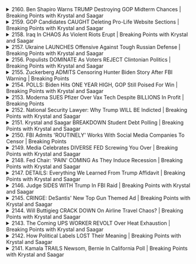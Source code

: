 <details>
<summary>2160. Ben Shapiro Warns TRUMP Destroying GOP Midterm Chances | Breaking Points with Krystal and Saagar</summary><br>

<a href="https://www.youtube.com/watch?v=trXVuROncv0" target="_blank">
    <img src="https://img.youtube.com/vi/trXVuROncv0/maxresdefault.jpg" 
        alt="[Youtube]" width="200">
</a>

# Ben Shapiro Warns TRUMP Destroying GOP Midterm Chances | Breaking Points with Krystal and Saagar


</details>

<details>
<summary>2159. GOP Candidates CAUGHT Deleting Pro-Life Website Sections | Breaking Points with Krystal and Saagar</summary><br>

<a href="https://www.youtube.com/watch?v=5EpSz0N1uw0" target="_blank">
    <img src="https://img.youtube.com/vi/5EpSz0N1uw0/maxresdefault.jpg" 
        alt="[Youtube]" width="200">
</a>

# GOP Candidates CAUGHT Deleting Pro-Life Website Sections | Breaking Points with Krystal and Saagar


</details>

<details>
<summary>2158. Iraq In CHAOS As Violent Riots Erupt | Breaking Points with Krystal and Saagar</summary><br>

<a href="https://www.youtube.com/watch?v=5E5O0hHVOuU" target="_blank">
    <img src="https://img.youtube.com/vi/5E5O0hHVOuU/maxresdefault.jpg" 
        alt="[Youtube]" width="200">
</a>

# Iraq In CHAOS As Violent Riots Erupt | Breaking Points with Krystal and Saagar


</details>

<details>
<summary>2157. Ukraine LAUNCHES Offensive Against Tough Russian Defense | Breaking Points with Krystal and Saagar</summary><br>

<a href="https://www.youtube.com/watch?v=aXf8hVnIeB0" target="_blank">
    <img src="https://img.youtube.com/vi/aXf8hVnIeB0/maxresdefault.jpg" 
        alt="[Youtube]" width="200">
</a>

# Ukraine LAUNCHES Offensive Against Tough Russian Defense | Breaking Points with Krystal and Saagar


</details>

<details>
<summary>2156. Populists DOMINATE As Voters REJECT Clintonian Politics | Breaking Points with Krystal and Saagar</summary><br>

<a href="https://www.youtube.com/watch?v=wyMB3LRvA08" target="_blank">
    <img src="https://img.youtube.com/vi/wyMB3LRvA08/maxresdefault.jpg" 
        alt="[Youtube]" width="200">
</a>

# Populists DOMINATE As Voters REJECT Clintonian Politics | Breaking Points with Krystal and Saagar


</details>

<details>
<summary>2155. Zuckerberg ADMITS Censoring Hunter Biden Story After FBI Warning | Breaking Points</summary><br>

<a href="https://www.youtube.com/watch?v=pZ0h9qss2Zc" target="_blank">
    <img src="https://img.youtube.com/vi/pZ0h9qss2Zc/maxresdefault.jpg" 
        alt="[Youtube]" width="200">
</a>

# Zuckerberg ADMITS Censoring Hunter Biden Story After FBI Warning | Breaking Points


</details>

<details>
<summary>2154. POLLS: Biden Hits ONE YEAR HIGH, GOP Still Poised For Win | Breaking Points with Krystal and Saagar</summary><br>

<a href="https://www.youtube.com/watch?v=hFw9F4TmmPI" target="_blank">
    <img src="https://img.youtube.com/vi/hFw9F4TmmPI/maxresdefault.jpg" 
        alt="[Youtube]" width="200">
</a>

# POLLS: Biden Hits ONE YEAR HIGH, GOP Still Poised For Win | Breaking Points with Krystal and Saagar


</details>

<details>
<summary>2153. Moderna SUES Pfizer Over Vax Tech Despite BILLIONS In Profit | Breaking Points</summary><br>

<a href="https://www.youtube.com/watch?v=vjsAqjyqHOw" target="_blank">
    <img src="https://img.youtube.com/vi/vjsAqjyqHOw/maxresdefault.jpg" 
        alt="[Youtube]" width="200">
</a>

# Moderna SUES Pfizer Over Vax Tech Despite BILLIONS In Profit | Breaking Points


</details>

<details>
<summary>2152. National Security Lawyer: Why Trump WILL BE Indicted | Breaking Points with Krystal and Saagar</summary><br>

<a href="https://www.youtube.com/watch?v=YEJ3CjOMhRo" target="_blank">
    <img src="https://img.youtube.com/vi/YEJ3CjOMhRo/maxresdefault.jpg" 
        alt="[Youtube]" width="200">
</a>

# National Security Lawyer: Why Trump WILL BE Indicted | Breaking Points with Krystal and Saagar


</details>

<details>
<summary>2151. Krystal and Saagar BREAKDOWN Student Debt Polling | Breaking Points with Krystal and Saagar</summary><br>

<a href="https://www.youtube.com/watch?v=Zirg8SNgC8A" target="_blank">
    <img src="https://img.youtube.com/vi/Zirg8SNgC8A/maxresdefault.jpg" 
        alt="[Youtube]" width="200">
</a>

# Krystal and Saagar BREAKDOWN Student Debt Polling | Breaking Points with Krystal and Saagar


</details>

<details>
<summary>2150. FBI Admits 'ROUTINELY' Works With Social Media Companies To Censor | Breaking Points</summary><br>

<a href="https://www.youtube.com/watch?v=E-i2w4omQ_Q" target="_blank">
    <img src="https://img.youtube.com/vi/E-i2w4omQ_Q/maxresdefault.jpg" 
        alt="[Youtube]" width="200">
</a>

# FBI Admits 'ROUTINELY' Works With Social Media Companies To Censor | Breaking Points


</details>

<details>
<summary>2149. Media Celebrates DIVERSE FED Screwing You Over | Breaking Points with Krystal and Saagar</summary><br>

<a href="https://www.youtube.com/watch?v=Q5_NCTOXc8Q" target="_blank">
    <img src="https://img.youtube.com/vi/Q5_NCTOXc8Q/maxresdefault.jpg" 
        alt="[Youtube]" width="200">
</a>

# Media Celebrates DIVERSE FED Screwing You Over | Breaking Points with Krystal and Saagar


</details>

<details>
<summary>2148. Fed Chair: 'PAIN' COMING As They Induce Recession | Breaking Points with Krystal and Saagar</summary><br>

<a href="https://www.youtube.com/watch?v=ZAlryqk88qY" target="_blank">
    <img src="https://img.youtube.com/vi/ZAlryqk88qY/maxresdefault.jpg" 
        alt="[Youtube]" width="200">
</a>

# Fed Chair: 'PAIN' COMING As They Induce Recession | Breaking Points with Krystal and Saagar


</details>

<details>
<summary>2147. DETAILS: Everything We Learned From Trump Affidavit | Breaking Points with Krystal and Saagar</summary><br>

<a href="https://www.youtube.com/watch?v=Bwtc7AbjhJA" target="_blank">
    <img src="https://img.youtube.com/vi/Bwtc7AbjhJA/maxresdefault.jpg" 
        alt="[Youtube]" width="200">
</a>

# DETAILS: Everything We Learned From Trump Affidavit | Breaking Points with Krystal and Saagar


</details>

<details>
<summary>2146. Judge SIDES WITH Trump In FBI Raid | Breaking Points with Krystal and Saagar</summary><br>

<a href="https://www.youtube.com/watch?v=8khAMS1ajpU" target="_blank">
    <img src="https://img.youtube.com/vi/8khAMS1ajpU/maxresdefault.jpg" 
        alt="[Youtube]" width="200">
</a>

# Judge SIDES WITH Trump In FBI Raid | Breaking Points with Krystal and Saagar


</details>

<details>
<summary>2145. CRINGE: DeSantis' New Top Gun Themed Ad | Breaking Points with Krystal and Saagar</summary><br>

<a href="https://www.youtube.com/watch?v=WQDX9YsdcGw" target="_blank">
    <img src="https://img.youtube.com/vi/WQDX9YsdcGw/maxresdefault.jpg" 
        alt="[Youtube]" width="200">
</a>

# CRINGE: DeSantis' New Top Gun Themed Ad | Breaking Points with Krystal and Saagar


</details>

<details>
<summary>2144. Will Buttigieg CRACK DOWN On Airline Travel Chaos? | Breaking Points with Krystal and Saagar</summary><br>

<a href="https://www.youtube.com/watch?v=nlJoLaFlQdA" target="_blank">
    <img src="https://img.youtube.com/vi/nlJoLaFlQdA/maxresdefault.jpg" 
        alt="[Youtube]" width="200">
</a>

# Will Buttigieg CRACK DOWN On Airline Travel Chaos? | Breaking Points with Krystal and Saagar


</details>

<details>
<summary>2143. The Coming UPS WORKER REVOLT Over Heat Exhaustion | Breaking Points with Krystal and Saagar</summary><br>

<a href="https://www.youtube.com/watch?v=Hxh2O61ifYE" target="_blank">
    <img src="https://img.youtube.com/vi/Hxh2O61ifYE/maxresdefault.jpg" 
        alt="[Youtube]" width="200">
</a>

# The Coming UPS WORKER REVOLT Over Heat Exhaustion | Breaking Points with Krystal and Saagar


</details>

<details>
<summary>2142. How Political Labels LOST Their Meaning | Breaking Points with Krystal and Saagar</summary><br>

<a href="https://www.youtube.com/watch?v=-628hjWK5rI" target="_blank">
    <img src="https://img.youtube.com/vi/-628hjWK5rI/maxresdefault.jpg" 
        alt="[Youtube]" width="200">
</a>

# How Political Labels LOST Their Meaning | Breaking Points with Krystal and Saagar


</details>

<details>
<summary>2141. Kamala TRAILS Newsom, Bernie In California Poll | Breaking Points with Krystal and Saagar</summary><br>

<a href="https://www.youtube.com/watch?v=z68xim-MC6I" target="_blank">
    <img src="https://img.youtube.com/vi/z68xim-MC6I/maxresdefault.jpg" 
        alt="[Youtube]" width="200">
</a>

# Kamala TRAILS Newsom, Bernie In California Poll | Breaking Points with Krystal and Saagar


</details>

